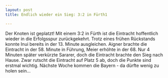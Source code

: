 ```yaml
---
layout: post
title: Endlich wieder ein Sieg: 3:2 in Fürth1

---
```


Der Knoten ist geplatzt! Mit einem 3:2 in Fürth ist die Eintracht hoffentlich wieder in die Erfolgsspur zurückgekehrt. Trotz eines frühen Rückstands konnte Inui bereits in der 13. Minute ausgleichen. Aigner brachte die Eintracht in der 58. Minute in Führung, Meier erhöhte in der 68. Nur 4 Minuten später verkürzte Sararer, doch die Eintracht brachte den Sieg nach Hause. Zwar rutscht die Eintracht auf Platz 5 ab, doch die Punkte sind erstmal wichtig. Nächste Woche kommen die Bayern - da dürfte wenig zu holen sein...


